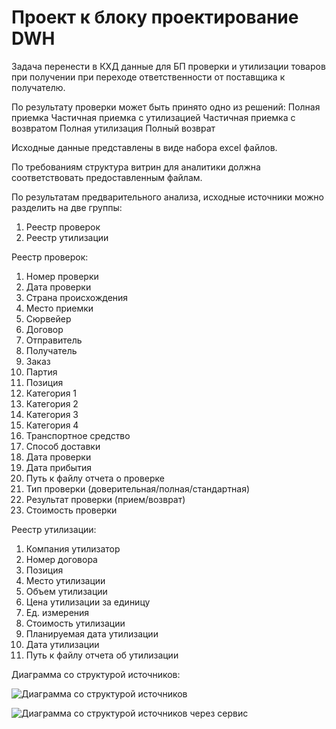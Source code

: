# Проект к блоку проектирование DWH

Задача перенести в КХД данные для БП проверки и утилизации товаров при получении при переходе ответственности от поставщика к получателю.

По результату проверки может быть принято одно из решений:
Полная приемка
Частичная приемка с утилизацией
Частичная приемка с возвратом
Полная утилизация
Полный возврат

Исходные данные представлены в виде набора excel файлов.

По требованиям структура витрин для аналитики должна соответствовать предоставленным файлам.

По результатам предварительного анализа, исходные источники можно разделить на две группы:
1. Реестр проверок
2. Реестр утилизации

Реестр проверок:
1.	Номер проверки
2.	Дата проверки
3.	Страна происхождения
4.	Место приемки
5.	Сюрвейер
6.	Договор
7.	Отправитель
8.	Получатель
9.	Заказ
10.	Партия
11.	Позиция
12.	Категория 1
13.	Категория 2
14.	Категория 3
15.	Категория 4
16.	Транспортное средство
17.	Способ доставки
18.	Дата проверки
19.	Дата прибытия
20.	Путь к файлу отчета о проверке
21.	Тип проверки (доверительная/полная/стандартная)
22.	Результат проверки (прием/возврат)
23.	Стоимость проверки

Реестр утилизации:
1.	Компания утилизатор
2.	Номер договора
3.	Позиция
4.	Место утилизации
5.	Объем утилизации
6.	Цена утилизации за единицу
7.	Ед. измерения
8.	Стоимость утилизации
9.	Планируемая дата утилизации
10.	Дата утилизации
11.	Путь к файлу отчета об утилизации


Диаграмма со структурой источников:

![Диаграмма со структурой источников](http://plantuml.com:80/plantuml/png/3SX1Zi8m343HVKynSu6wI2mG4g8tYKnYDOR4YMo7Nf_i_d-xEQgFMfP_bbX6eg7bBxjtkmCedkl1diTh66biuYI-nbP1JGgX2dnGU_k6Z9f2ed3Te28BR9UGpZp5-9Xt2rtRcw83QG8MwxEvYGKMTiQozb7BCsBCz92sx2HfmWy0?cache=no)

![Диаграмма со структурой источников через сервис](http://www.plantuml.com/plantuml/proxy?cache=no&src=https://raw.githubusercontent.com/rsnlearn/karpov_hard_de_40/main/01_dwh_design/08_project/erd/inspections_initial.puml)

